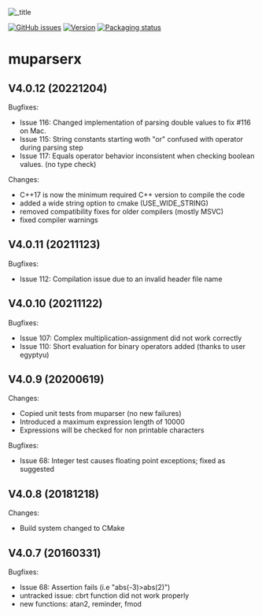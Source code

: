 ![_title](https://user-images.githubusercontent.com/2202567/196066131-a421b3c0-20e0-46e7-88ee-15ae29b215cd.jpg)

[![GitHub issues](https://img.shields.io/github/issues/beltoforion/muparserx.svg?maxAge=360)](https://github.com/beltoforion/muparserx/issues)
[![Version](https://img.shields.io/github/release/beltoforion/muparserx.svg?maxAge=360)](https://github.com/beltoforion/muparserx/blob/master/CHANGELOG)
[![Packaging status](https://repology.org/badge/tiny-repos/muparserx.svg)](https://repology.org/project/muparserx/versions)
<!-- [![License](https://img.shields.io/github/license/beltoforion/muparserx.svg?maxAge=360000)](https://github.com/beltoforion/muparserx/blob/master/License.md) -->

muparserx
===========================

V4.0.12 (20221204)
------------------
Bugfixes:
  - Issue 116: Changed implementation of parsing double values to fix #116 on Mac.
  - Issue 115: String constants starting woth "or" confused with operator during parsing step
  - Issue 117: Equals operator behavior inconsistent when checking boolean values. (no type check) 
  
Changes:
  - C++17 is now the minimum required C++ version to compile the code
  - added a wide string option to cmake (USE_WIDE_STRING)
  - removed compatibility fixes for older compilers (mostly MSVC)
  - fixed compiler warnings 

V4.0.11 (20211123)
------------------
Bugfixes:
  - Issue 112:  Compilation issue due to an invalid header file name
 
V4.0.10 (20211122)
------------------
Bugfixes:
  - Issue 107:  Complex multiplication-assignment did not work correctly
  - Issue 110:  Short evaluation for binary operators added (thanks to user egyptyu)
  
V4.0.9 (20200619)
-----------------
Changes:
  - Copied unit tests from muparser (no new failures)
  - Introduced a maximum expression length of 10000
  - Expressions will be checked for non printable characters
  
Bugfixes:
  - Issue 68: 	Integer test causes floating point exceptions; fixed as suggested

V4.0.8 (20181218)
-----------------
Changes:
  - Build system changed to CMake

V4.0.7 (20160331)
-----------------
Bugfixes:
  - Issue 68: 	Assertion fails (i.e "abs(-3)>abs(2)")
  - untracked issue: cbrt function did not work properly
  - new functions: atan2, reminder, fmod


